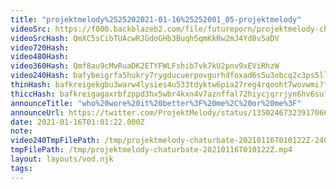 ```yaml
---
title: "projektmelody%2525202021-01-16%25252001_05-projektmelody"
videoSrc: https://f000.backblazeb2.com/file/futureporn/projektmelody-chaturbate-2021-01-16.mp4
videoSrcHash: QmXC5sCibTUAcwRJGdoGHb3BuqhSqmKkRw2mJ4Yd8v5aDV
video720Hash: 
video480Hash: 
video360Hash: Qmf8au9cMvRuaDK2ETYFWLFshib7vk7kU2pnv9xEViRhzW
video240Hash: bafybeigrfa5hukry7rygducuerpovgurhdfoxad6s5u3obcq2c3ps5llzi?filename=projektmelody-chaturbate-20210116T010122Z-240p.mp4
thinHash: bafkreigekgbu3warw4lysies4u533tdyktw6pia27reg4rqooht7wovwmi?filename=20210116T010122Z_thin.jpg
thiccHash: bafkreigagaxrbfzppd3hx5wbr4kxn4v7aznffal72hiycjqrrjyn6hv6su?filename=20210116T010122Z_thicc.jpg
announceTitle: "who%20wore%20it%20better%3F%20me%2C%20or%20me%3F"
announceUrl: https://twitter.com/ProjektMelody/status/1350246732391706624
date: 2021-01-16T01:01:22.000Z
note: 
video240TmpFilePath: /tmp/projektmelody-chaturbate-20210116T010122Z-240p.mp4
tmpFilePath: /tmp/projektmelody-chaturbate-20210116T010122Z.mp4
layout: layouts/vod.njk
tags:
---
```

